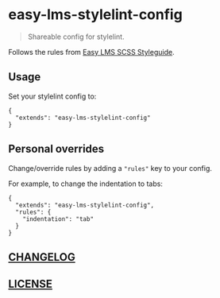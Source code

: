# easy-lms-stylelint-config
> Shareable config for stylelint.

Follows the rules from  [Easy LMS SCSS Styleguide](https://github.com/quizworks/easy-lms-scss-styleguide).

## Usage

Set your stylelint config to:
```
{
  "extends": "easy-lms-stylelint-config"
}
```
## Personal overrides

Change/override rules by adding a `"rules"` key to your config.

For example, to change the indentation to tabs:

```
{
  "extends": "easy-lms-stylelint-config",
  "rules": {
    "indentation": "tab"
  }
}
```

## [CHANGELOG](CHANGELOG.md)

## [LICENSE](LICENSE)
